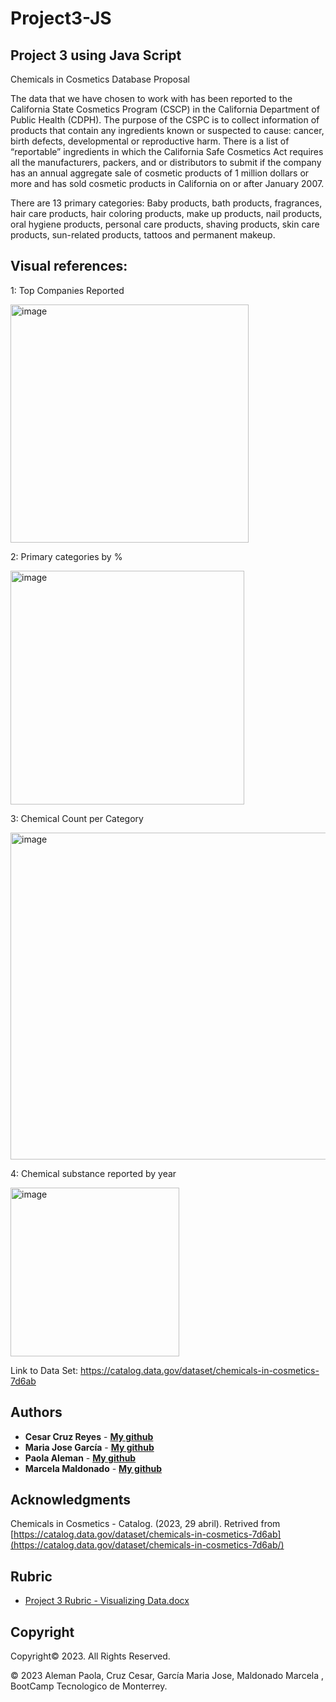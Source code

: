 # Project3-JS

## Project 3 using Java Script

Chemicals in Cosmetics Database Proposal

The data that we have chosen to work with has been reported to the California State Cosmetics Program (CSCP) in the California Department of Public Health (CDPH). 
The purpose of the CSPC is to collect information of products that contain any ingredients known or suspected to cause: cancer, birth defects, developmental or reproductive harm. There is a list of “reportable” ingredients in which the California Safe Cosmetics Act requires all the manufacturers, packers, and or distributors to submit if the company has an annual aggregate sale of cosmetic products of 1 million dollars or more and has sold cosmetic products in California on or after January 2007. 

There are 13 primary categories: Baby products, bath products, fragrances, hair care products, hair coloring products, make up products, nail products, oral hygiene products, personal care products, shaving products, skin care products, sun-related products, tattoos and permanent makeup. 

## Visual references:

1: Top Companies Reported 

<img width="381" alt="image" src="https://user-images.githubusercontent.com/120423303/234738903-411b78b4-e3db-45aa-b00c-7e0017dcdda9.png">

2: Primary categories by %

<img width="374" alt="image" src="https://user-images.githubusercontent.com/120423303/234739018-16a93428-f71a-4d1b-8a4e-a838b309f7e7.png">

3: Chemical Count per Category 

<img width="523" alt="image" src="https://user-images.githubusercontent.com/120423303/234738829-0583b5f0-396f-4929-bd52-8acb17ca6036.png">

4: Chemical substance reported by year

<img width="270" alt="image" src="https://user-images.githubusercontent.com/120423303/234739099-c7f62ab5-f7c4-465f-92b6-c3790a672bff.png">


Link to Data Set:
https://catalog.data.gov/dataset/chemicals-in-cosmetics-7d6ab

## Authors

* **Cesar Cruz Reyes** - **[My github](https://github.com/CsarCruz "GitHub for Cesar Cruz")**
* **Maria Jose García** - **[My github](https://github.com/MajoGarciaMontes "GitHub for Majo García")**
* **Paola Aleman** - **[My github](https://github.com/paoaleman19 "GitHub for Pao Aleman")**
* **Marcela Maldonado** - **[My github](https://github.com/Marce1301 "GitHub for Marcela Maldonado")**

## Acknowledgments

Chemicals in Cosmetics - Catalog. (2023, 29 abril). Retrived from [https://catalog.data.gov/dataset/chemicals-in-cosmetics-7d6ab](https://catalog.data.gov/dataset/chemicals-in-cosmetics-7d6ab/)


## Rubric
* [Project 3 Rubric - Visualizing Data.docx](https://github.com/paoaleman19/Project3-JS/files/11402900/Project.3.Rubric.-.Visualizing.Data.docx)

## Copyright

Copyright:copyright: 2023. All Rights Reserved.

© 2023  Aleman Paola, Cruz Cesar, García Maria Jose, Maldonado Marcela , BootCamp Tecnologico de Monterrey.

